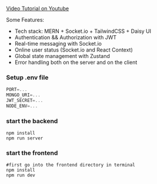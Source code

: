 [Video Tutorial on Youtube](https://youtu.be/HwCqsOis894)

Some Features:

-   Tech stack: MERN + Socket.io + TailwindCSS + Daisy UI
-   Authentication && Authorization with JWT
-   Real-time messaging with Socket.io
-   Online user status (Socket.io and React Context)
-   Global state management with Zustand
-   Error handling both on the server and on the client

### Setup .env file

```js
PORT=...
MONGO_URI=...
JWT_SECRET=...
NODE_ENV=...
```

### start the backend

```
npm install
npm run server
```

### start the frontend

```
#first go into the frontend directory in terminal
npm install
npm run dev
```